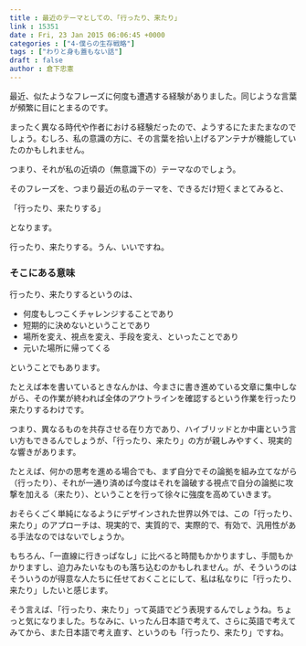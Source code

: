 ```yaml
---
title : 最近のテーマとしての、「行ったり、来たり」
link : 15351
date : Fri, 23 Jan 2015 06:06:45 +0000
categories : ["4-僕らの生存戦略"]
tags : ["わりと身も蓋もない話"]
draft : false
author : 倉下忠憲
---
```


最近、似たようなフレーズに何度も遭遇する経験がありました。同じような言葉が頻繁に目にとまるのです。

まったく異なる時代や作者における経験だったので、ようするにたまたまなのでしょう。むしろ、私の意識の方に、その言葉を拾い上げるアンテナが機能していたのかもしれません。

つまり、それが私の近頃の（無意識下の）テーマなのでしょう。

そのフレーズを、つまり最近の私のテーマを、できるだけ短くまとてみると、

「行ったり、来たりする」

となります。

行ったり、来たりする。うん、いいですね。

<H3>そこにある意味</H3>

行ったり、来たりするというのは、

<ul>
<li>何度もしつこくチャレンジすることであり</li>
<li>短期的に決めないということであり</li>
<li>場所を変え、視点を変え、手段を変え、といったことであり</li>
<li>元いた場所に帰ってくる</li>
</ul>

ということでもあります。

たとえば本を書いているときなんかは、今まさに書き進めている文章に集中しながら、その作業が終われば全体のアウトラインを確認するという作業を行ったり来たりするわけです。

つまり、異なるものを共存させる在り方であり、ハイブリッドとか中庸という言い方もできるんでしょうが、「行ったり、来たり」の方が親しみやすく、現実的な響きがあります。

たとえば、何かの思考を進める場合でも、まず自分でその論拠を組み立てながら（行ったり）、それが一通り済めば今度はそれを論破する視点で自分の論拠に攻撃を加える（来たり）、ということを行って徐々に強度を高めていきます。

おそらくごく単純になるようにデザインされた世界以外では、この「行ったり、来たり」のアプローチは、現実的で、実質的で、実際的で、有効で、汎用性がある手法なのではないでしょうか。

もちろん、「一直線に行きっぱなし」に比べると時間もかかりますし、手間もかかりますし、迫力みたいなものも落ち込むのかもしれません。が、そういうのはそういうのが得意な人たちに任せておくことにして、私は私なりに「行ったり、来たり」したいと感じます。

そう言えば、「行ったり、来たり」って英語でどう表現するんでしょうね。ちょっと気になりました。ちなみに、いったん日本語で考えて、さらに英語で考えてみてから、また日本語で考え直す、というのも「行ったり、来たり」ですね。
